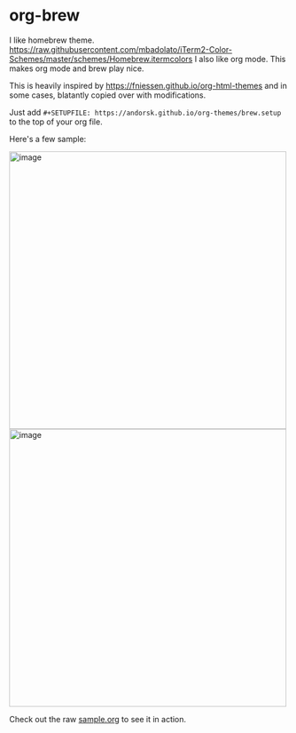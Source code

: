 # org-brew

I like homebrew theme. https://raw.githubusercontent.com/mbadolato/iTerm2-Color-Schemes/master/schemes/Homebrew.itermcolors
I also like org mode. This makes org mode and brew play nice.

This is heavily inspired by https://fniessen.github.io/org-html-themes and in some cases, blatantly copied over with modifications. 

Just add `#+SETUPFILE: https://andorsk.github.io/org-themes/brew.setup` to the top of your org file. 

Here's a few sample:

<img width="500" alt="image" src="https://github.com/user-attachments/assets/829d7963-ba23-4dbe-baa7-0e1446acc8b1">

<img width="500" alt="image" src="https://github.com/user-attachments/assets/00367905-9c0a-4dfd-aa3c-611a04309312">

Check out the raw [sample.org](https://raw.githubusercontent.com/andorsk/org-themes/refs/heads/main/sample.org) to see it in action. 
